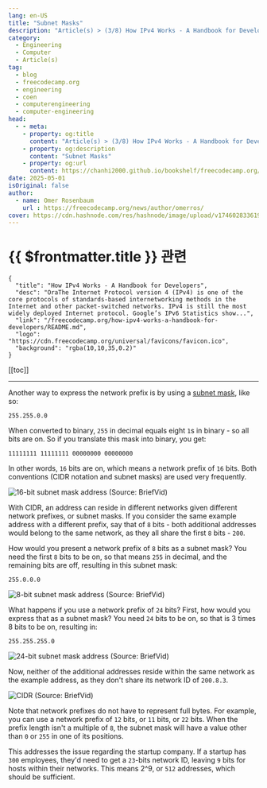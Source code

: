 ```yaml
---
lang: en-US
title: "Subnet Masks"
description: "Article(s) > (3/8) How IPv4 Works - A Handbook for Developers" 
category:
  - Engineering
  - Computer
  - Article(s)
tag:
  - blog
  - freecodecamp.org
  - engineering
  - coen
  - computerengineering
  - computer-engineering
head:
  - - meta:
    - property: og:title
      content: "Article(s) > (3/8) How IPv4 Works - A Handbook for Developers"
    - property: og:description
      content: "Subnet Masks"
    - property: og:url
      content: https://chanhi2000.github.io/bookshelf/freecodecamp.org/how-ipv4-works-a-handbook-for-developers/subnet-masks.html
date: 2025-05-01
isOriginal: false
author:
  - name: Omer Rosenbaum
    url : https://freecodecamp.org/news/author/omerros/
cover: https://cdn.hashnode.com/res/hashnode/image/upload/v1746028336196/79d97781-a9b8-4be3-86a1-47322e9640ff.png
---
```


# {{ $frontmatter.title }} 관련

```component VPCard
{
  "title": "How IPv4 Works - A Handbook for Developers",
  "desc": "OraThe Internet Protocol version 4 (IPv4) is one of the core protocols of standards-based internetworking methods in the Internet and other packet-switched networks. IPv4 is still the most widely deployed Internet protocol. Google’s IPv6 Statistics show...",
  "link": "/freecodecamp.org/how-ipv4-works-a-handbook-for-developers/README.md",
  "logo": "https://cdn.freecodecamp.org/universal/favicons/favicon.ico",
  "background": "rgba(10,10,35,0.2)"
}
```

[[toc]]

---

<SiteInfo
  name="How IPv4 Works - A Handbook for Developers"
  desc="OraThe Internet Protocol version 4 (IPv4) is one of the core protocols of standards-based internetworking methods in the Internet and other packet-switched networks. IPv4 is still the most widely deployed Internet protocol. Google’s IPv6 Statistics show..."
  url="https://freecodecamp.org/news/how-ipv4-works-a-handbook-for-developers#heading-subnet-masks"
  logo="https://cdn.freecodecamp.org/universal/favicons/favicon.ico"
  preview="https://cdn.hashnode.com/res/hashnode/image/upload/v1746028336196/79d97781-a9b8-4be3-86a1-47322e9640ff.png"/>

Another way to express the network prefix is by using a [<VPIcon icon="fas fa-globe"/>subnet mask](https://ipxo.com/blog/what-is-subnet-mask/), like so:

```plaintext
255.255.0.0
```

When converted to binary, `255` in decimal equals eight `1`s in binary - so all bits are on. So if you translate this mask into binary, you get:

```plaintext
11111111 11111111 00000000 00000000
```

In other words, `16` bits are on, which means a network prefix of `16` bits. Both conventions (CIDR notation and subnet masks) are used very frequently.

![16-bit subnet mask address<br/>(Source: <VPIcon icon="fa-brands fa-youtube"/>`BriefVid`)](https://cdn.hashnode.com/res/hashnode/image/upload/v1744090679551/5466e739-1e1b-4e34-a044-0d680ca9ad6e.png)

With CIDR, an address can reside in different networks given different network prefixes, or subnet masks. If you consider the same example address with a different prefix, say that of `8` bits - both additional addresses would belong to the same network, as they all share the first `8` bits - `200`.

How would you present a network prefix of `8` bits as a subnet mask? You need the first `8` bits to be on, so that means `255` in decimal, and the remaining bits are off, resulting in this subnet mask:

```plaintext
255.0.0.0
```

![8-bit subnet mask address<br/>(Source: <VPIcon icon="fa-brands fa-youtube"/>`BriefVid`)](https://cdn.hashnode.com/res/hashnode/image/upload/v1744141258583/c4f606ff-410b-4b1f-92c5-505b5309cfa8.png)

What happens if you use a network prefix of `24` bits? First, how would you express that as a subnet mask? You need `24` bits to be on, so that is 3 times 8 bits to be on, resulting in:

```plaintext
255.255.255.0
```

![24-bit subnet mask address<br/>(Source: <VPIcon icon="fa-brands fa-youtube"/>`BriefVid`)](https://cdn.hashnode.com/res/hashnode/image/upload/v1744297152994/0dae747f-2a10-4ad6-9e29-b21df15e6169.png)

Now, neither of the additional addresses reside within the same network as the example address, as they don't share its network ID of `200.8.3`.

![CIDR<br/>(Source: <VPIcon icon="fa-brands fa-youtube"/>`BriefVid`)](https://cdn.hashnode.com/res/hashnode/image/upload/v1744297174124/16ad2016-c358-474b-964c-4bde75359670.png)

Note that network prefixes do not have to represent full bytes. For example, you can use a network prefix of `12` bits, or `11` bits, or `22` bits. When the prefix length isn't a multiple of `8`, the subnet mask will have a value other than `0` or `255` in one of its positions.

This addresses the issue regarding the startup company. If a startup has `300` employees, they'd need to get a `23`-bits network ID, leaving `9` bits for hosts within their networks. This means 2^9, or `512` addresses, which should be sufficient.
